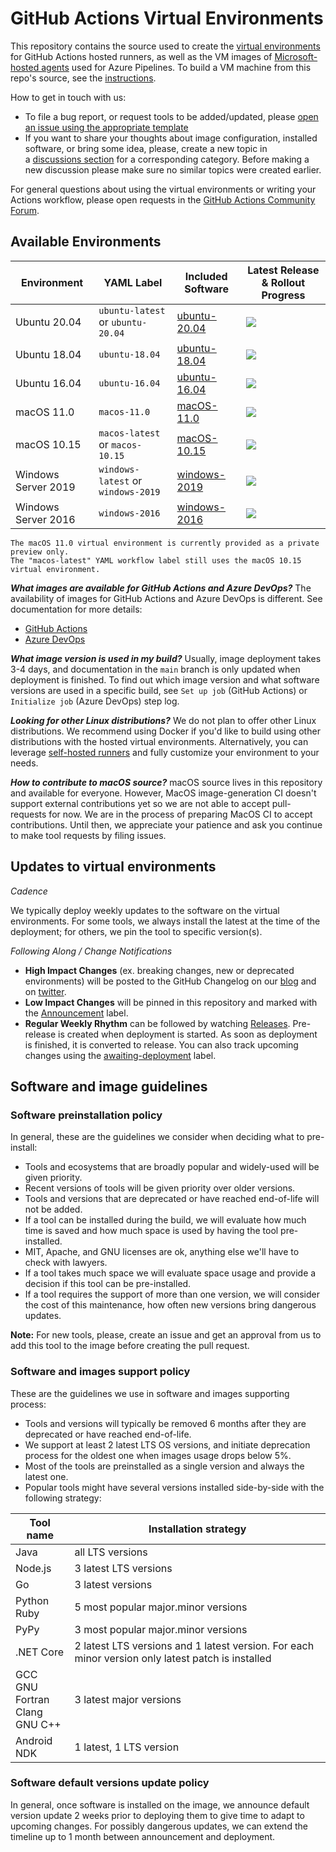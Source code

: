 # GitHub Actions Virtual Environments
This repository contains the source used to create the [virtual environments](https://help.github.com/en/actions/reference/virtual-environments-for-github-hosted-runners) for GitHub Actions hosted runners, as well as the VM images of [Microsoft-hosted agents](https://docs.microsoft.com/en-us/azure/devops/pipelines/agents/hosted?view=azure-devops#use-a-microsoft-hosted-agent) used for Azure Pipelines. To build a VM machine from this repo's source, see the [instructions](./help/CreateImageAndAzureResources.md).

How to get in touch with us:
- To file a bug report, or request tools to be added/updated, please [open an issue using the appropriate template](https://github.com/actions/virtual-environments/issues/new/choose)
- If you want to share your thoughts about image configuration, installed software, or bring some idea, please, create a new topic in a [discussions section](https://github.com/actions/virtual-environments/discussions) for a corresponding category. Before making a new discussion please make sure no similar topics were created earlier.

For general questions about using the virtual environments or writing your Actions workflow, please open requests in the [GitHub Actions Community Forum](https://github.community/c/github-actions/41).

## Available Environments
| Environment | YAML Label | Included Software | Latest Release & Rollout Progress |
| --------------------|---------------------|--------------------|---------------------|
| Ubuntu 20.04 | `ubuntu-latest` or `ubuntu-20.04` | [ubuntu-20.04] | [![](https://actionvirtualenvironmentsstatus.azurewebsites.net/api/status?imageName=ubuntu20&badge=1)](https://actionvirtualenvironmentsstatus.azurewebsites.net/api/status?imageName=ubuntu20&redirect=1)
| Ubuntu 18.04 | `ubuntu-18.04` | [ubuntu-18.04] | [![](https://actionvirtualenvironmentsstatus.azurewebsites.net/api/status?imageName=ubuntu18&badge=1)](https://actionvirtualenvironmentsstatus.azurewebsites.net/api/status?imageName=ubuntu18&redirect=1)
| Ubuntu 16.04 | `ubuntu-16.04` | [ubuntu-16.04] | [![](https://actionvirtualenvironmentsstatus.azurewebsites.net/api/status?imageName=ubuntu16&badge=1)](https://actionvirtualenvironmentsstatus.azurewebsites.net/api/status?imageName=ubuntu16&redirect=1) |
| macOS 11.0 | `macos-11.0` | [macOS-11.0] | [![](https://actionvirtualenvironmentsstatus.azurewebsites.net/api/status?imageName=macos-11.0&badge=1)](https://actionvirtualenvironmentsstatus.azurewebsites.net/api/status?imageName=macos-11.0&redirect=1)
| macOS 10.15 | `macos-latest` or `macos-10.15` | [macOS-10.15] | [![](https://actionvirtualenvironmentsstatus.azurewebsites.net/api/status?imageName=macos-10.15&badge=1)](https://actionvirtualenvironmentsstatus.azurewebsites.net/api/status?imageName=macos-10.15&redirect=1)
| Windows Server 2019 | `windows-latest` or `windows-2019` | [windows-2019] | [![](https://actionvirtualenvironmentsstatus.azurewebsites.net/api/status?imageName=windows-2019&badge=1)](https://actionvirtualenvironmentsstatus.azurewebsites.net/api/status?imageName=windows-2019&redirect=1)
| Windows Server 2016 | `windows-2016` | [windows-2016] | [![](https://actionvirtualenvironmentsstatus.azurewebsites.net/api/status?imageName=windows-2016&badge=1)](https://actionvirtualenvironmentsstatus.azurewebsites.net/api/status?imageName=windows-2016&redirect=1)
```
The macOS 11.0 virtual environment is currently provided as a private preview only.
The "macos-latest" YAML workflow label still uses the macOS 10.15 virtual environment.
```

***What images are available for GitHub Actions and Azure DevOps?***
The availability of images for GitHub Actions and Azure DevOps is different. See documentation for more details:  
- [GitHub Actions](https://docs.github.com/en/free-pro-team@latest/actions/reference/specifications-for-github-hosted-runners#supported-runners-and-hardware-resources)  
- [Azure DevOps](https://docs.microsoft.com/en-us/azure/devops/pipelines/agents/hosted?view=azure-devops&tabs=yaml#software)  

***What image version is used in my build?*** Usually, image deployment takes 3-4 days, and documentation in the `main` branch is only updated when deployment is finished. To find out which image version and what software versions are used in a specific build, see `Set up job` (GitHub Actions) or `Initialize job` (Azure DevOps) step log.

***Looking for other Linux distributions?*** We do not plan to offer other Linux distributions. We recommend using Docker if you'd like to build using other distributions with the hosted virtual environments. Alternatively, you can leverage [self-hosted runners] and fully customize your environment to your needs.

***How to contribute to macOS source?*** macOS source lives in this repository and available for everyone. However, MacOS image-generation CI doesn't support external contributions yet so we are not able to accept pull-requests for now.
We are in the process of preparing MacOS CI to accept contributions. Until then, we appreciate your patience and ask you continue to make tool requests by filing issues.

## Updates to virtual environments
*Cadence*

We typically deploy weekly updates to the software on the virtual environments.
For some tools, we always install the latest at the time of the deployment; for others,
we pin the tool to specific version(s).

*Following Along / Change Notifications*

* **High Impact Changes** (ex. breaking changes, new or deprecated environments) will be posted to the GitHub Changelog on our [blog](https://github.blog/changelog/) and on [twitter](https://twitter.com/GHchangelog).  
* **Low Impact Changes** will be pinned in this repository and marked with the [Announcement](https://github.com/actions/virtual-environments/labels/Announcement) label.
* **Regular Weekly Rhythm** can be followed by watching [Releases](https://github.com/actions/virtual-environments/releases). Pre-release is created when deployment is started. As soon as deployment is finished, it is converted to release. 
You can also track upcoming changes using the [awaiting-deployment](https://github.com/actions/virtual-environments/labels/awaiting-deployment) label.

[ubuntu-20.04]: https://github.com/actions/virtual-environments/blob/main/images/linux/Ubuntu2004-README.md
[ubuntu-18.04]: https://github.com/actions/virtual-environments/blob/main/images/linux/Ubuntu1804-README.md
[ubuntu-16.04]: https://github.com/actions/virtual-environments/blob/main/images/linux/Ubuntu1604-README.md
[Windows-2019]: https://github.com/actions/virtual-environments/blob/main/images/win/Windows2019-Readme.md
[windows-2016]: https://github.com/actions/virtual-environments/blob/main/images/win/Windows2016-Readme.md
[macOS-11.0]: https://github.com/actions/virtual-environments/blob/main/images/macos/macos-11.0-Readme.md
[macOS-10.15]: https://github.com/actions/virtual-environments/blob/main/images/macos/macos-10.15-Readme.md
[self-hosted runners]: https://help.github.com/en/actions/hosting-your-own-runners

## Software and image guidelines

### Software preinstallation policy
In general, these are the guidelines we consider when deciding what to pre-install:

- Tools and ecosystems that are broadly popular and widely-used will be given priority.
- Recent versions of tools will be given priority over older versions.
- Tools and versions that are deprecated or have reached end-of-life will not be added.
- If a tool can be installed during the build, we will evaluate how much time is saved
 and how much space is used by having the tool pre-installed.
- MIT, Apache, and GNU licenses are ok, anything else we'll have to check with lawyers.
- If a tool takes much space we will evaluate space usage and provide a decision if this tool can be pre-installed.
- If a tool requires the support of more than one version, we will consider the cost of this maintenance, how often new versions bring dangerous updates.

**Note:** For new tools, please, create an issue and get an approval from us to add this tool to the image before creating the pull request.

### Software and images support policy
These are the guidelines we use in software and images supporting process:
- Tools and versions will typically be removed 6 months after they are deprecated or have reached end-of-life.
- We support at least 2 latest LTS OS versions, and initiate deprecation process for the oldest one when images usage drops below 5%.
- Most of the tools are preinstalled as a single version and always the latest one.
- Popular tools might have several versions installed side-by-side with the following strategy:

| Tool name | Installation strategy |
|-----------|-----------------------|
| Java      | all LTS versions |
| Node.js   | 3 latest LTS versions |
| Go        | 3 latest versions     |
| Python <br/> Ruby | 5 most popular major.minor versions |
| PyPy      | 3 most popular major.minor versions |
| .NET Core | 2 latest LTS versions and 1 latest version. For each minor version only latest patch is installed |
| GCC <br/> GNU Fortran <br/> Clang <br/> GNU C++ | 3 latest major versions |
| Android NDK | 1 latest, 1 LTS version |

### Software default versions update policy
In general, once software is installed on the image, we announce default version update 2 weeks prior to deploying them to give time to adapt to upcoming changes. For possibly dangerous updates, we can extend the timeline up to 1 month between announcement and deployment. 